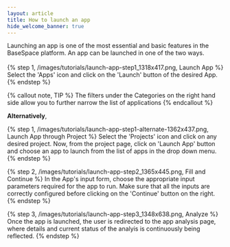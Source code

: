 ```yaml
---
layout: article
title: How to launch an app
hide_welcome_banner: true
---
```


Launching an app is one of the most essential and basic features in the BaseSpace platform. An app can be launched in one of the two ways.
<br />
<br />
{% step 1, /images/tutorials/launch-app-step1_1318x417.png, Launch App %}
Select the 'Apps' icon and click on the 'Launch' button of the desired App. 
{% endstep %}

{% callout note, TIP %}
The filters under the Categories on the right hand side allow you to further narrow the list of applications
{% endcallout %}

**Alternatively**,

{% step 1, /images/tutorials/launch-app-step1-alternate-1362x437.png, Launch App through Project %}
Select the 'Projects' icon and click on any desired project. Now, from the project page, click on 'Launch App' button and choose an app to launch from the list of apps in the drop down menu.
{% endstep %}

{% step 2, /images/tutorials/launch-app-step2_1365x445.png, Fill and Continue %}
In the App's input form, choose the appropriate input parameters required for the app to run. Make sure that all the inputs are correctly configured before clicking on the 'Continue' button on the right.
{% endstep %}

{% step 3, /images/tutorials/launch-app-step3_1348x638.png, Analyze %}
Once the app is launched, the user is redirected to the app analysis page, where details and current status of the analyis is continuously being reflected.
{% endstep %}

